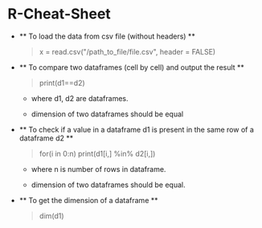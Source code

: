 # R-Cheat-Sheet
- ** To load the data from csv file (without headers) **

  >x = read.csv("/path_to_file/file.csv", header = FALSE)

- ** To compare two dataframes (cell by cell) and output the result **

  >print(d1==d2)

  * where d1, d2 are dataframes.

  * dimension of two dataframes should be equal


- ** To check if a value in a dataframe d1 is present in the same row of a dataframe d2 **

  > for(i in 0:n)
  > print(d1[i,] %in% d2[i,])

    * where n is number of rows in dataframe.

    * dimension of two dataframes should be equal.

- ** To get the dimension of a dataframe **

  >dim(d1)
